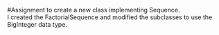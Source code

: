#Assignment to create a new class implementing Sequence.  
I created the FactorialSequence and modified the subclasses to use the BigInteger data type.
